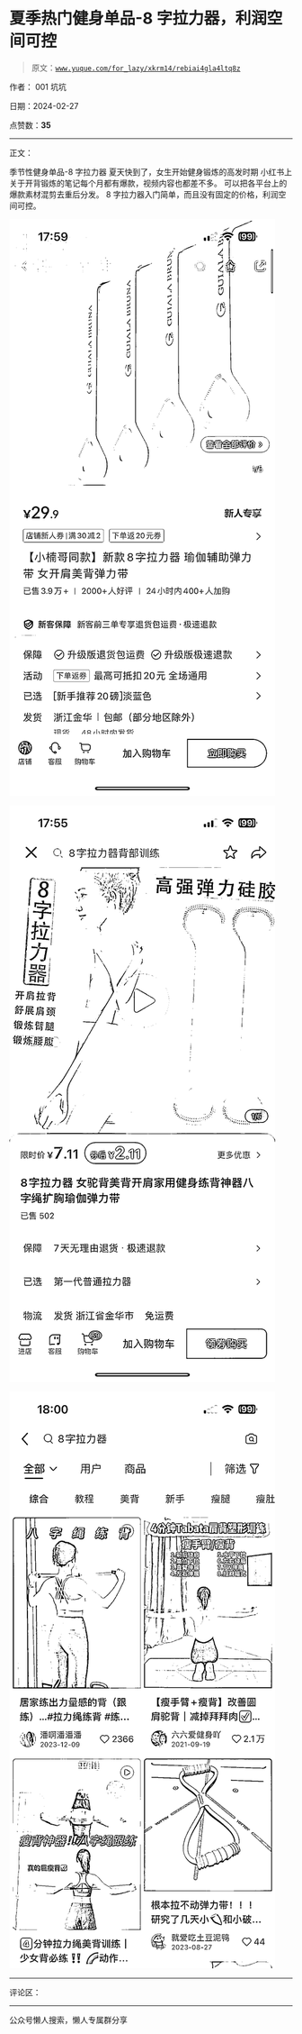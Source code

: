 # 夏季热门健身单品-8 字拉力器，利润空间可控

> 原文：[`www.yuque.com/for_lazy/xkrm14/rebiai4gla4ltq8z`](https://www.yuque.com/for_lazy/xkrm14/rebiai4gla4ltq8z)

作者： 001 坑坑

日期：2024-02-27

点赞数：**35**

* * *

正文：

季节性健身单品-8 字拉力器 夏天快到了，女生开始健身锻炼的高发时期 小红书上关于开背锻炼的笔记每个月都有爆款，视频内容也都差不多。
可以把各平台上的爆款素材混剪去重后分发。 8 字拉力器入门简单，而且没有固定的价格，利润空间可控。

![](img/b5c745d5c0018033ba9e8ba47faa6586.png)

![](img/27727e1055679292a3fa2bdaaccdde5a.png)

![](img/a7cc89399d30f1dab12cfc12851df7ff.png)

* * *

评论区：

* * *

公众号懒人搜索，懒人专属群分享